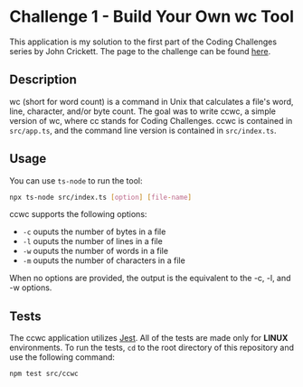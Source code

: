 # Challenge 1 - Build Your Own wc Tool

This application is my solution to the first part of the Coding Challenges series by John Crickett. The page to the challenge can be found [here](https://codingchallenges.fyi/challenges/challenge-wc).

## Description

wc (short for word count) is a command in Unix that calculates a file's word, line, character, and/or byte count. The goal was to write ccwc, a simple version of wc, where cc stands for Coding Challenges. ccwc is contained in `src/app.ts`, and the command line version is contained in `src/index.ts`.

## Usage

You can use `ts-node` to run the tool:

```bash
npx ts-node src/index.ts [option] [file-name]
```

ccwc supports the following options:

- `-c` ouputs the number of bytes in a file
- `-l` ouputs the number of lines in a file
- `-w` ouputs the number of words in a file
- `-m` ouputs the number of characters in a file

When no options are provided, the output is the equivalent to the -c, -l, and -w options.

## Tests

The ccwc application utilizes [Jest](https://jestjs.io/). All of the tests are made only for **LINUX** environments. To run the tests, `cd` to the root directory of this repository and use the following command:

```bash
npm test src/ccwc
```
